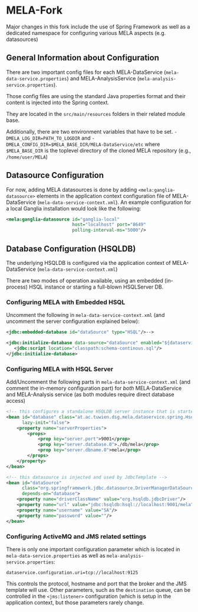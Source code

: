 MELA-Fork
=========
Major changes in this fork include the use of Spring Framework as well as a dedicated namespace for configuring 
various MELA aspects (e.g. datasources)

General Information about Configuration
----------------------------------------
There are two important config files for each MELA-DataService (`mela-data-service.properties`) and 
MELA-AnalysisService (`mela-analysis-service.properties`).

Those config files are using the standard Java properties format and their content is injected into the Spring context. 

They are located in the `src/main/resources` folders in their related module base.

Additionally, there are two environment variables that have to be set. `-DMELA_LOG_DIR=PATH_TO_LOGDIR` and   `-DMELA_CONFIG_DIR=$MELA_BASE_DIR/MELA-DataService/etc` where `$MELA_BASE_DIR` is the toplevel directory of the cloned MELA repository (e.g., `/home/user/MELA`)


Datasource Configuration
-----------------------------------------
For now, adding MELA datasources is done by adding `<mela:ganglia-datasource>` elements in the application context configuration file of MELA-DataService (`mela-data-service-context.xml`). An example configuration for a local Ganglia installation would look like the following:

```xml
<mela:ganglia-datasource id="ganglia-local" 
                         host="localhost" port="8649" 
                         polling-interval-ms="5000"/>
```

Database Configuration (HSQLDB)
--------------------------------
The underlying HSQLDB is configured via the application context of MELA-DataService (`mela-data-service-context.xml`)

There are two modes of operation available, using an embedded (in-process) HSQL instance or starting a full-blown HSQLServer DB.

### Configuring MELA with Embedded HSQL

Uncomment the following in `mela-data-service-context.xml` (and uncomment the server configuration explained below):

```xml
<jdbc:embedded-database id="dataSource" type="HSQL"/>-->

<jdbc:initialize-database data-source="dataSource" enabled="${dataservice.operationmode.continuous}">
   <jdbc:script location="classpath:schema-continous.sql"/>
</jdbc:initialize-database>
```

### Configuring MELA with HSQL Server

Add/Uncomment the following parts in `mela-data-service-context.xml` (and comment the in-memory configuration part) for _both_ MELA-DataService and MELA-Analysis service (as both modules require direct database access)

```xml
<!-- this configures a standalone HSQLDB server instance that is started during application startup -->
<bean id="database" class="at.ac.tuwien.dsg.mela.dataservice.spring.HsqlServerBean" 
      lazy-init="false">
    <property name="serverProperties">
        <props>
            <prop key="server.port">9001</prop>
            <prop key="server.database.0">./db/mela</prop>
            <prop key="server.dbname.0">mela</prop>
        </props>
    </property>
</bean>

<!-- this datasource is injected and used by JdbcTemplate -->
<bean id="dataSource" 
      class="org.springframework.jdbc.datasource.DriverManagerDataSource" 
      depends-on="database">
    <property name="driverClassName" value="org.hsqldb.jdbcDriver"/>
    <property name="url" value="jdbc:hsqldb:hsql://localhost:9001/mela"/>
    <property name="username" value="SA"/>
    <property name="password" value=""/>
</bean>
```

### Configuring ActiveMQ and JMS related settings
There is only one important configuration parameter which is located in `mela-data-service.properties` as well as 
`mela-analysis-service.properties`:

```properties
dataservice.configuration.uri=tcp://localhost:9125
```

This controls the protocol, hostname and port that the broker and the JMS template will use. Other parameters, such
as the `destination` queue, can be controlled in the `<jms:listener>` configuration (which is setup in the 
application context, but those parameters rarely change.

